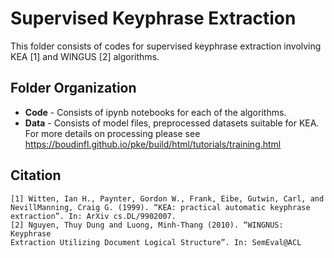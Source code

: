 # Supervised Keyphrase Extraction

This folder consists of codes for supervised keyphrase extraction involving KEA [1] and WINGUS [2] algorithms.

## Folder Organization

* **Code** - Consists of ipynb notebooks for each of the algorithms.
* **Data** - Consists of model files, preprocessed datasets suitable for KEA. For more details on processing please see https://boudinfl.github.io/pke/build/html/tutorials/training.html


## Citation
```
[1] Witten, Ian H., Paynter, Gordon W., Frank, Eibe, Gutwin, Carl, and NevillManning, Craig G. (1999). “KEA: practical automatic keyphrase extraction”. In: ArXiv cs.DL/9902007.
[2] Nguyen, Thuy Dung and Luong, Minh-Thang (2010). “WINGNUS: Keyphrase
Extraction Utilizing Document Logical Structure”. In: SemEval@ACL
```
